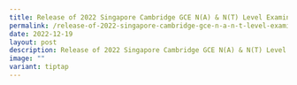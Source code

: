 ```yaml
---
title: Release of 2022 Singapore Cambridge GCE N(A) & N(T) Level Examination Results
permalink: /release-of-2022-singapore-cambridge-gce-n-a-n-t-level-examination-results/
date: 2022-12-19
layout: post
description: Release of 2022 Singapore Cambridge GCE N(A) & N(T) Level Examination Results
image: ""
variant: tiptap
---
```

